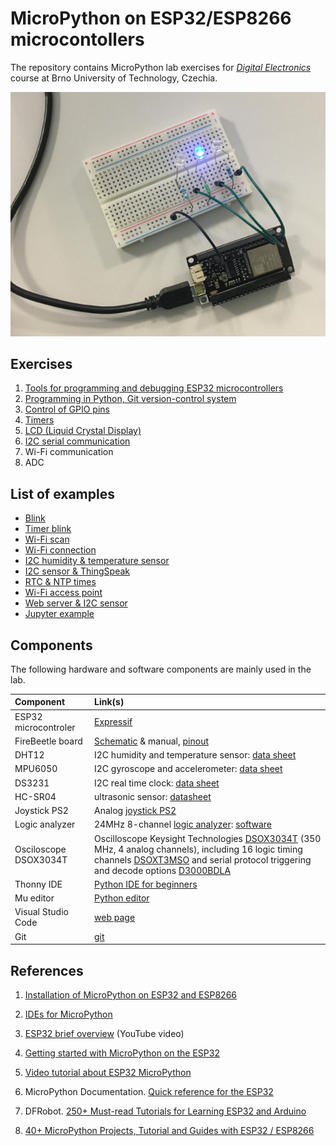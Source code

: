 # MicroPython on ESP32/ESP8266 microcontollers

The repository contains MicroPython lab exercises for [*Digital Electronics*](https://www.vut.cz/en/students/courses/detail/268609) course at Brno University of Technology, Czechia.

   ![firebeetle_multiple-leds](labs/03-gpio/images/firebeetle-multipl-leds.jpg)

## Exercises

1. [Tools for programming and debugging ESP32 microcontrollers](labs/01-tools)
2. [Programming in Python, Git version-control system](labs/02-python)
3. [Control of GPIO pins](labs/03-gpio)
4. [Timers](labs/04-timers)
5. [LCD (Liquid Crystal Display)](labs/05-display)
6. [I2C serial communication](labs/06-serial)
7. Wi-Fi communication
8. ADC

## List of examples

* [Blink](examples/01-blink/main.py)
* [Timer blink](examples/02-timers/main.py)
* [Wi-Fi scan](examples/03-wifi-scan/main.py)
* [Wi-Fi connection](examples/04-wifi-connection/main.py)
* [I2C humidity & temperature sensor](examples/05-i2c-sensor/main.py)
* [I2C sensor & ThingSpeak](examples/06-i2c-sensor-thingspeak/main.py)
* [RTC & NTP times](examples/07-rtc/main.py)
* [Wi-Fi access point](examples/08-access-point/boot.py)
* [Web server & I2C sensor](examples/09-web-server-i2c-sensor/)
* [Jupyter example](examples/99-jupyter/test_micropython.ipynb)

## Components

The following hardware and software components are mainly used in the lab.

| **Component** | **Link(s)** |
| :-- | :-- |
| ESP32 microcontroler | [Expressif](https://www.espressif.com/en/products/socs/esp32) |
| FireBeetle board | [Schematic](docs/firebeetle_esp32_board_user_manual.pdf) & manual, [pinout](labs/03-gpio/images/DFR0478_pinout.png)
| DHT12 | I2C humidity and temperature sensor: [data sheet](docs/dht12_manual.pdf) |
| MPU6050 | I2C gyroscope and accelerometer: [data sheet](docs/dht12_manual.pdf) |
| DS3231 | I2C real time clock: [data sheet](docs/ds3231_manual.pdf) |
| HC-SR04 | ultrasonic sensor: [datasheet](https://components101.com/ultrasonic-sensor-working-pinout-datasheet) |
| Joystick PS2 | Analog [joystick PS2](https://arduino-shop.cz/arduino/884-arduino-joystick-ps2.html)
| Logic analyzer | 24MHz 8-channel [logic analyzer](https://www.ebay.com/sch/i.html?LH_CAds=&_ex_kw=&_fpos=&_fspt=1&_mPrRngCbx=1&_nkw=24mhz%20logic%20analyzer&_sacat=&_sadis=&_sop=12&_udhi=&_udlo=): [software](https://www.saleae.com/)
| Osciloscope DSOX3034T | Oscilloscope Keysight Technologies [DSOX3034T](https://www.keysight.com/en/pdx-x202175-pn-DSOX3034T/oscilloscope-350-mhz-4-analog-channels?&cc=CZ&lc=eng) (350 MHz, 4 analog channels), including 16 logic timing channels [DSOXT3MSO](https://www.keysight.com/en/pdx-x205238-pn-DSOXT3MSO/3000t-x-series-oscilloscope-mso-upgrade?cc=CZ&lc=eng) and serial protocol triggering and decode options [D3000BDLA](https://www.keysight.com/en/pd-2990560-pn-D3000BDLA/ultimate-software-bundle-for-the-3000a-t-x-series?&cc=CZ&lc=eng) |
| Thonny IDE | [Python IDE for beginners](https://thonny.org/) |
| Mu editor | [Python editor](https://codewith.mu/) |
| Visual Studio Code | [web page](https://code.visualstudio.com/) |
| Git | [git](https://git-scm.com/) |

## References

1. [Installation of MicroPython on ESP32 and ESP8266](https://github.com/tomas-fryza/esp-micropython/wiki/Installation-of-MicroPython-on-ESP32-and-ESP8266)

2. [IDEs for MicroPython](https://github.com/tomas-fryza/esp-micropython/wiki/IDEs-for-MicroPython)

3. [ESP32 brief overview](https://www.youtube.com/watch?v=DoctWoxIaH8) (YouTube video)

4. [Getting started with MicroPython on the ESP32](https://docs.micropython.org/en/latest/esp32/tutorial/intro.html)

5. [Video tutorial about ESP32 MicroPython](https://www.youtube.com/playlist?list=PLw0SimokefZ3uWQoRsyf-gKNSs4Td-0k6)

6. MicroPython Documentation. [Quick reference for the ESP32](https://docs.micropython.org/en/latest/esp32/quickref.html)

7. DFRobot. [250+ Must-read Tutorials for Learning ESP32 and Arduino](https://www.dfrobot.com/blog-1578.html)

8. [40+ MicroPython Projects, Tutorial and Guides with ESP32 / ESP8266](https://randomnerdtutorials.com/projects-esp32-esp8266-micropython/)
